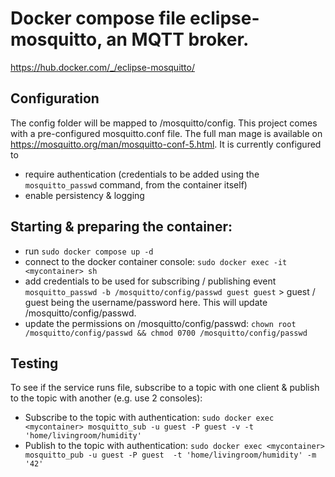 # Docker compose file eclipse-mosquitto, an MQTT broker.

https://hub.docker.com/_/eclipse-mosquitto/

## Configuration

The config folder will be mapped to /mosquitto/config.
This project comes with a pre-configured mosquitto.conf file. The full man mage is available on https://mosquitto.org/man/mosquitto-conf-5.html.
It is currently configured to
- require authentication (credentials to be added using the `mosquitto_passwd` command, from the container itself)
- enable persistency & logging

## Starting & preparing the container:

- run `sudo docker compose up -d`
- connect to the docker container console: `sudo docker exec -it <mycontainer> sh`
- add credentials to be used for subscribing / publishing event `mosquitto_passwd -b /mosquitto/config/passwd guest guest` > guest / guest being the username/password here. This will update /mosquitto/config/passwd.
- update the permissions on /mosquitto/config/passwd: `chown root /mosquitto/config/passwd && chmod 0700 /mosquitto/config/passwd`

## Testing

To see if the service runs file, subscribe to a topic with one client & publish to the topic with another (e.g. use 2 consoles):
- Subscribe to the topic with authentication: `sudo docker exec <mycontainer> mosquitto_sub -u guest -P guest -v -t 'home/livingroom/humidity'`
- Publish to the topic with authentication: `sudo docker exec <mycontainer> mosquitto_pub -u guest -P guest  -t 'home/livingroom/humidity' -m '42'`
